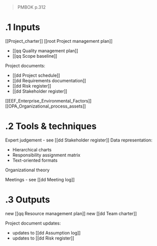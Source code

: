 > PMBOK p.312
# .1 Inputs
[[Project_charter]]
[[root Project management plan]]
* [[qq Quality management plan]]
* [[qq Scope baseline]]

Project documents:
* [[dd Project schedule]]
* [[dd Requirements documentation]]
* [[dd Risk register]]
* [[dd Stakeholder register]]

[[EEF_Enterprise_Environmental_Factors]]
[[OPA_Organizational_process_assets]]

# .2 Tools & techniques
Expert judgement - see [[dd Stakeholder register]]
Data representation:
* Hierarchical charts
* Responsibility assignment matrix
* Text-oriented formats

Organizational theory

Meetings - see [[dd Meeting log]]

# .3 Outputs
new [[qq Resource management plan]]
new [[dd Team charter]]

Project document updates:
* updates to [[dd Assumption log]]
* updates to [[dd Risk register]]



